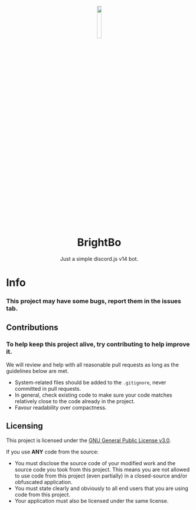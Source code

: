 <p align="center">
<img src="https://i.imgur.com/gVFCPok.png" alt="" width="15%"/>
</p>
<h1 align="center">BrightBo</h1>
<p align="center">Just a simple discord.js v14 bot.</p>

# Info
### This project may have some bugs, report them in the issues tab.

## Contributions
### To help keep this project alive, try contributing to help improve it.

We will review and help with all reasonable pull requests as long as the guidelines below are met.

- System-related files should be added to the `.gitignore`, never committed in pull requests.
- In general, check existing code to make sure your code matches relatively close to the code already in the project.
- Favour readability over compactness.

## Licensing
This project is licensed under the [GNU General Public License v3.0](https://www.gnu.org/licenses/gpl-3.0.en.html). 

If you use **ANY** code from the source:
- You must disclose the source code of your modified work and the source code you took from this project. This means you are not allowed to use code from this project (even partially) in a closed-source and/or obfuscated application.
- You must state clearly and obviously to all end users that you are using code from this project.
- Your application must also be licensed under the same license.
